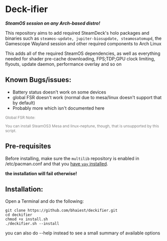 # Deck-ifier

***SteamOS session on any Arch-based distro!***

This repository aims to add required SteamDeck's holo packages and binaries such as `steamos-update, jupiter-biosupdate, steamosatomupd`, the Gamescope Wayland session and other required components to Arch Linux

This adds all of the required SteamOS dependencies, as well as everything needed for shader pre-cache downloading, FPS;TDP;GPU clock limiting, flyouts, update daemon, performance overlay and so on

## Known Bugs/issues: 

- Battery status doesn't work on some devices
- global FSR doesn't work (normal due to mesa/linux doesn't support that by default)
- Probably more which isn't documented here

<div style="font-size: 12px;color: grey;">
Global FSR Note:

You can install SteamOS3 Mesa and linux-neptune, though, that is unsupported by this script.
</div>

<!-- old readme bugs list -->
<!-- currently i don't know how to enable battery status for laptops, global FSR doesn't work (intended behavior, since extra/mesa and core/linux kernel doesn't support that. You may install SteamOS3 mesa and linux-neptune later if you want to try it) -->

## Pre-requisites
Before installing, make sure the `multilib` repository is enabled in /etc/pacman.conf and that you [have `yay` installed](https://github.com/Jguer/yay#installation).

**the installation will fail otherwise!**

## Installation:

Open a Terminal and do the following:
```
git clone https://github.com/bhaiest/deckifier.git
cd deckifier
chmod +x install.sh
./deckifier.sh --install
```
you can also do --help instead to see a small summary of available options

